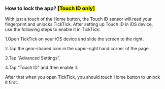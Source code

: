 ### How to lock the app? <Mark>[Touch ID only]</mark>

With just a touch of the Home button, the Touch ID sensor will read your fingerprint and unlocks TickTick. After setting up Touch ID in iOS device, use the following steps to enable it in TickTick:  

1.Open TickTick on your iOS device and slide the screen to the right. 

2.Tap the gear-shaped icon in the upper-right hand corner of the page.

3.Tap “Advanced Settings”.

4.Tap “Touch ID” and then enable it.

After that when you open TickTick, you should touch Home button to unlock it first.

